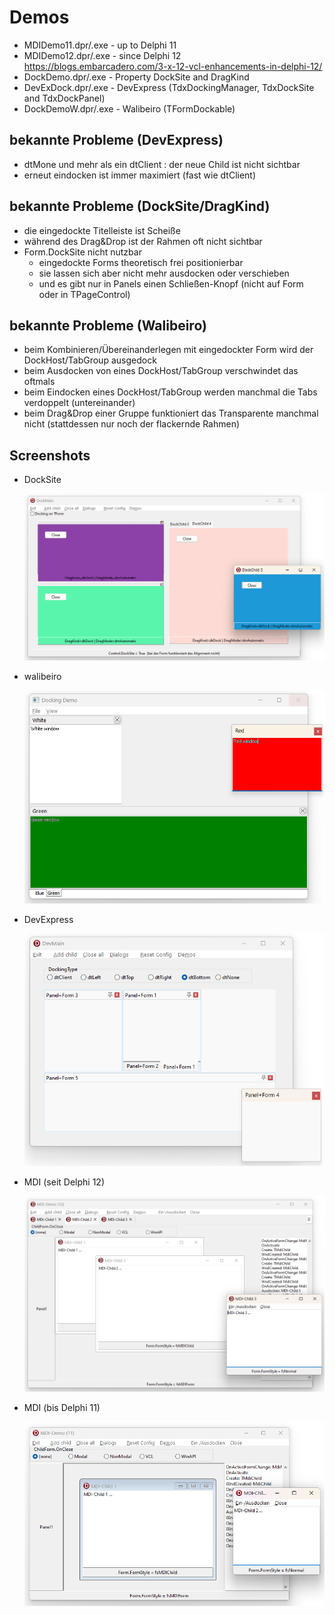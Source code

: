 # Demos
* MDIDemo11.dpr/.exe - up to Delphi 11
* MDIDemo12.dpr/.exe - since Delphi 12 https://blogs.embarcadero.com/3-x-12-vcl-enhancements-in-delphi-12/
* DockDemo.dpr/.exe  - Property DockSite and DragKind
* DevExDock.dpr/.exe - DevExpress (TdxDockingManager, TdxDockSite and TdxDockPanel)
* DockDemoW.dpr/.exe - Walibeiro (TFormDockable)

## bekannte Probleme (DevExpress)
* dtMone und mehr als ein dtClient : der neue Child ist nicht sichtbar
* erneut eindocken ist immer maximiert (fast wie dtClient)

## bekannte Probleme (DockSite/DragKind)
* die eingedockte Titelleiste ist Scheiße
* während des Drag&Drop ist der Rahmen oft nicht sichtbar
* Form.DockSite nicht nutzbar 
  * eingedockte Forms theoretisch frei positionierbar
  * sie lassen sich aber nicht mehr ausdocken oder verschieben
  * und es gibt nur in Panels einen Schließen-Knopf (nicht auf Form oder in TPageControl)

## bekannte Probleme (Walibeiro)
* beim Kombinieren/Übereinanderlegen mit eingedockter Form wird der DockHost/TabGroup ausgedock
* beim Ausdocken von eines DockHost/TabGroup verschwindet das oftmals
* beim Eindocken eines DockHost/TabGroup werden manchmal die Tabs verdoppelt (untereinander)
* beim Drag&Drop einer Gruppe funktioniert das Transparente manchmal nicht (stattdessen nur noch der flackernde Rahmen)

## Screenshots

* DockSite

  ![DockDemo](DockDemoScreenshot.png)

* walibeiro

  ![walibeiro](walibeiroScreenshot.png)

* DevExpress

  ![DevExDock](DevExDockScreenshot.png)

* MDI (seit Delphi 12)

  ![MDIDemo12](MDIDemo12Screenshot.png)

* MDI (bis Delphi 11)

  ![MDIDemo11](MDIDemo11Screenshot.png)

